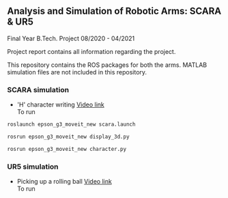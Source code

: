 ## Analysis and Simulation of Robotic Arms: SCARA & UR5 
Final Year B.Tech. Project 08/2020 - 04/2021

Project report contains all information regarding the project.

This repository contains the ROS packages for both the arms. MATLAB simulation files are not included in this repository.

### SCARA simulation

- 'H' character writing [Video link](https://youtu.be/aVlcPpxdjcQ)  
To run

```bash
roslaunch epson_g3_moveit_new scara.launch
```

```bash
rosrun epson_g3_moveit_new display_3d.py 
```

```bash
rosrun epson_g3_moveit_new character.py
```

### UR5 simulation

- Picking up a rolling ball [Video link](https://youtu.be/BM52mtVZ3e8)  
To run
